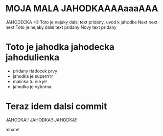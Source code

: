# MOJA MALA JAHODKAAAAaaaAAA

JAHODECKA <3
Toto je nejaky dalsi text pridany, uvod k jahodke
Next next next
Toto je nejaky dalsi text pridany
Novy text pridany

# Toto je jahodka jahodecka jahodulienka

* pridany riadocek prvy
* jahodka je superrrrr
* malinka tu nie je!
* jahodka je vyborna

# Teraz idem dalsi commit

JAHODKA!!
JAHODKA!!
JAHODKA!!

mnam!
